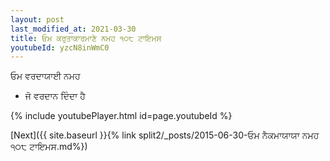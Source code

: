 ```yaml
---
layout: post
last_modified_at: 2021-03-30
title: ਓਮ ਕਰੁਤਾਕਾਰਮਾਣੇ ਨਮਹ ੧੦੮ ਟਾਇਮਸ
youtubeId: yzcN8inWmC0
---
```

 
 
 ਓਮ ਵਰਦਾਯਾਈ ਨਮਹ  
 
 -  ਜੋ ਵਰਦਾਨ ਦਿੰਦਾ ਹੈ 
 
  
 
  
 
 
 
 
 
 


{% include youtubePlayer.html id=page.youtubeId %}
 
[Next]({{ site.baseurl }}{% link  split2/_posts/2015-06-30-ਓਮ ਨੈਕਮਾਯਾਯਾ ਨਮਹ ੧੦੮ ਟਾਇਮਸ.md%})
 
